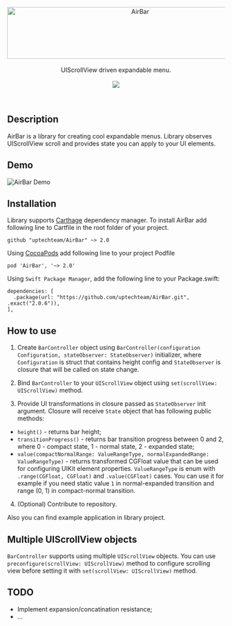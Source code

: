 <p align="center">
	<a href="https://github.com/uptechteam/AirBar/"><img src="Logo/Logo.png" alt="AirBar" width="600" height="120" /></a><br /><br />
  UIScrollView driven expandable menu. <br /><br />
  <a href="https://github.com/Carthage/Carthage"><img src="https://img.shields.io/badge/Carthage-compatible-4BC51D.svg?style=flat"></a>
</p>
<br />

## Description

AirBar is a library for creating cool expandable menus.
Library observes UIScrollView scroll and provides state you can apply to your UI elements.

## Demo
![AirBar Demo](/Logo/Demo.gif)

## Installation
Library supports [Carthage](https://github.com/Carthage/Carthage) dependency manager. To install AirBar add following line to Cartfile in the root folder of your project.
```
github "uptechteam/AirBar" ~> 2.0
```

Using [CocoaPods](https://github.com/CocoaPods/CocoaPods) add following line to your project Podfile
```
pod 'AirBar', '~> 2.0'
```

Using `Swift Package Manager`, add the following line to your Package.swift:

```
dependencies: [
  .package(url: "https://github.com/uptechteam/AirBar.git", .exact("2.0.6")),
],
```

## How to use

1) Create `BarController` object using `BarController(configuration Configuration, stateObserver: StateObserver)` initializer, where `Configuration` is struct that contains height config and `StateObserver` is closure that will be called on state change.

2) Bind `BarController` to your `UIScrollView` object using `set(scrollView: UIScrollView)` method. 

3) Provide UI transformations in closure passed as `StateObserver` init argument. Closure will receive `State` object that has following public methods:
- `height()` - returns bar height;
- `transitionProgress()` - returns bar transition progress between 0 and 2, where 0 - compact state, 1 - normal state, 2 - expanded state;
- `value(compactNormalRange: ValueRangeType, normalExpandedRange: ValueRangeType)` - returns transformed CGFloat value that can be used for configuring UIKit element properties. `ValueRangeType` is enum with `.range(CGFloat, CGFloat)` and `.value(CGFloat)` cases. You can use it for example if you need static value `1` in normal-expanded transition and range (0, 1) in compact-normal transition.

4) (Optional) Contribute to repository.

Also you can find example application in library project.

## Multiple UIScrollView objects
`BarController` supports using multiple `UIScrollView` objects. You can use `preconfigure(scrollView: UIScrollView)` method to configure scrolling view before setting it with `set(scrollView: UIScrollView)` method. 

## TODO
- Implement expansion/concatination resistance;
- ...
